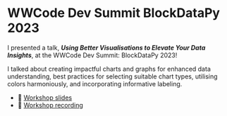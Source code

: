 # WWCode Dev Summit BlockDataPy 2023

I presented a talk, _**Using Better Visualisations to Elevate Your Data Insights**_, at the WWCode Dev Summit: BlockDataPy 2023! 

I talked about creating impactful charts and graphs for enhanced data understanding, best practices for selecting suitable chart types, 
utilising colors harmoniously, and incorporating informative labeling.

- :link: [Workshop slides](https://github.com/mansi-aggarwal-2504/blockdatapy-talk/tree/main/slides)
- :movie_camera: [Workshop recording](https://lnkd.in/gRJQ6pcX)

